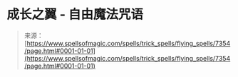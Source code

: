 <!--yml

category: 未分类

date: 2024-06-12 18:42:21

-->

# 成长之翼 - 自由魔法咒语

> 来源：[https://www.spellsofmagic.com/spells/trick_spells/flying_spells/7354/page.html#0001-01-01](https://www.spellsofmagic.com/spells/trick_spells/flying_spells/7354/page.html#0001-01-01)
